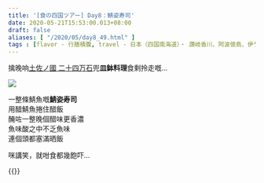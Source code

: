 ```yaml
---
title: '[食の四国ツアー] Day8：鯖姿寿司'
date: 2020-05-21T15:53:00.013+08:00
draft: false
aliases: [ "/2020/05/day8_49.html" ]
tags : [flavor - 行膳積腹, travel - 日本（四国南海道）・ 讚岐香川、阿波徳島、伊予愛媛、土佐高知]
---
```


擒晚响[土佐ノ國 二十四万石](https://hidie.net/shikoku7p/)兜**皿鉢料理**食剩拎走嘅...

![](/images/shikoku8f.jpg)

一整條鯖魚嘅**鯖姿寿司**  
用醋鯖魚捲住醋飯  
醃咗一整晚個醋味更香濃  
魚味酸之中不乏魚味  
連個頭都塞滿晒飯

  

咪講笑，就咁食都幾飽吓...

  
{{<shikoku>}}
